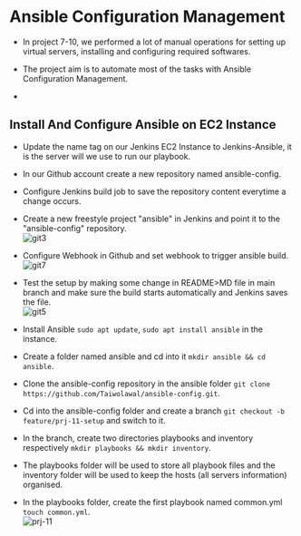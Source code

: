 # Ansible Configuration Management
- In project 7-10, we performed a lot of manual operations for setting up virtual servers, installing and configuring required softwares.
- The project aim is to automate most of the tasks with Ansible Configuration Management.


- 

##  Install And Configure Ansible on EC2 Instance
- Update the name tag on our Jenkins EC2 Instance to Jenkins-Ansible, it is the server will we use to run our playbook.
- In our Github account create a new repository named ansible-config.
- Configure Jenkins build job to save the repository content everytime a change occurs.
- Create a new freestyle project "ansible" in Jenkins and point it to the "ansible-config" repository.  
![git3](https://user-images.githubusercontent.com/50557587/145273956-56ef5679-e0e4-4288-bd1e-c62ae13a1b0b.PNG)

- Configure Webhook in Github and set webhook to trigger ansible build. 
![git7](https://user-images.githubusercontent.com/50557587/145275018-32bc3a85-c340-4343-afec-d3e12e2801c4.PNG)

- Test the setup by making some change in README>MD file in main branch and make sure the build starts automatically and Jenkins saves the file.       
![git5](https://user-images.githubusercontent.com/50557587/145275357-904fed3c-64af-424c-96a2-d489b76894d3.PNG)


- Install Ansible `sudo apt update`, `sudo apt install ansible` in the instance.
- Create a folder named ansible and cd into it `mkdir ansible && cd ansible`.
- Clone the ansible-config repository in the ansible folder `git clone https://github.com/Taiwolawal/ansible-config.git`.
- Cd into the ansible-config folder and create a branch `git checkout -b feature/prj-11-setup` and switch to it.
- In the branch, create two directories playbooks and inventory respectively `mkdir playbooks && mkdir inventory`.
- The playbooks folder will be used to store all playbook files and the inventory folder will be used to keep the hosts (all servers information) organised.
- In the playbooks folder, create the first playbook named common.yml `touch common.yml`.     
![prj-11](https://user-images.githubusercontent.com/50557587/145277707-9387e7cc-87d1-4682-9841-208ad1d06570.PNG)


